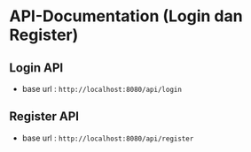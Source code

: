 # API-Documentation (Login dan Register)
## Login API
- base url : ```http://localhost:8080/api/login```

## Register API
- base url : ```http://localhost:8080/api/register```
